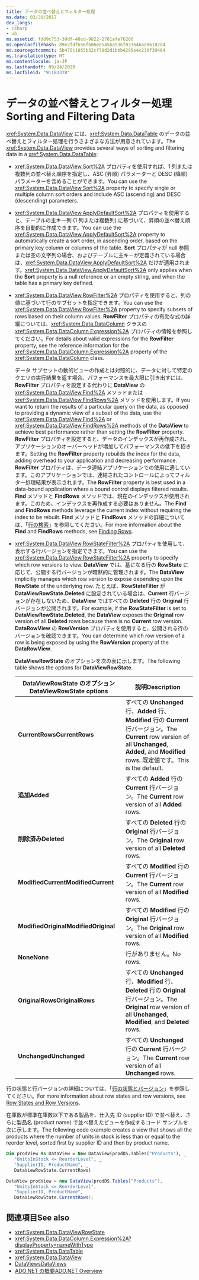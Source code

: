 ```yaml
---
title: データの並べ替えとフィルター処理
ms.date: 03/30/2017
dev_langs:
- csharp
- vb
ms.assetid: fdd9c753-39df-48cd-9822-2781afe76200
ms.openlocfilehash: 89e2fdf656fb06ee545ba936f033646ad86182d4
ms.sourcegitcommit: 5b475c1855b32cf78d2d1bbb4295e4c236f39464
ms.translationtype: HT
ms.contentlocale: ja-JP
ms.lasthandoff: 09/24/2020
ms.locfileid: "91183378"
---
```

# <a name="sorting-and-filtering-data"></a><span data-ttu-id="7c305-102">データの並べ替えとフィルター処理</span><span class="sxs-lookup"><span data-stu-id="7c305-102">Sorting and Filtering Data</span></span>

<span data-ttu-id="7c305-103"><xref:System.Data.DataView> には、<xref:System.Data.DataTable> のデータの並べ替えとフィルター処理を行うさまざまな方法が用意されています。</span><span class="sxs-lookup"><span data-stu-id="7c305-103">The <xref:System.Data.DataView> provides several ways of sorting and filtering data in a <xref:System.Data.DataTable>:</span></span>  
  
- <span data-ttu-id="7c305-104"><xref:System.Data.DataView.Sort%2A> プロパティを使用すれば、1 列または複数列の並べ替え順序を指定し、ASC (昇順) パラメーターと DESC (降順) パラメーターを含めることができます。</span><span class="sxs-lookup"><span data-stu-id="7c305-104">You can use the <xref:System.Data.DataView.Sort%2A> property to specify single or multiple column sort orders and include ASC (ascending) and DESC (descending) parameters.</span></span>  
  
- <span data-ttu-id="7c305-105"><xref:System.Data.DataView.ApplyDefaultSort%2A> プロパティを使用すると、テーブルの主キー列 (1 列または複数列) に基づいて、昇順の並べ替え順序を自動的に作成できます。</span><span class="sxs-lookup"><span data-stu-id="7c305-105">You can use the <xref:System.Data.DataView.ApplyDefaultSort%2A> property to automatically create a sort order, in ascending order, based on the primary key column or columns of the table.</span></span> <span data-ttu-id="7c305-106">**Sort** プロパティが null 参照または空の文字列の場合、およびテーブルに主キーが定義されている場合は、<xref:System.Data.DataView.ApplyDefaultSort%2A> だけが適用されます。</span><span class="sxs-lookup"><span data-stu-id="7c305-106"><xref:System.Data.DataView.ApplyDefaultSort%2A> only applies when the **Sort** property is a null reference or an empty string, and when the table has a primary key defined.</span></span>  
  
- <span data-ttu-id="7c305-107"><xref:System.Data.DataView.RowFilter%2A> プロパティを使用すると、列の値に基づいて行のサブセットを指定できます。</span><span class="sxs-lookup"><span data-stu-id="7c305-107">You can use the <xref:System.Data.DataView.RowFilter%2A> property to specify subsets of rows based on their column values.</span></span> <span data-ttu-id="7c305-108">**RowFilter** プロパティの有効な式の詳細については、<xref:System.Data.DataColumn> クラスの <xref:System.Data.DataColumn.Expression%2A> プロパティの情報を参照してください。</span><span class="sxs-lookup"><span data-stu-id="7c305-108">For details about valid expressions for the **RowFilter** property, see the reference information for the <xref:System.Data.DataColumn.Expression%2A> property of the <xref:System.Data.DataColumn> class.</span></span>  
  
     <span data-ttu-id="7c305-109">データ サブセットの動的ビューの作成とは対照的に、データに対して特定のクエリの実行結果を返す場合、パフォーマンスを最大限に引き出すには、**RowFilter** プロパティを設定する代わりに **DataView** の <xref:System.Data.DataView.Find%2A> メソッドまたは <xref:System.Data.DataView.FindRows%2A> メソッドを使用します。</span><span class="sxs-lookup"><span data-stu-id="7c305-109">If you want to return the results of a particular query on the data, as opposed to providing a dynamic view of a subset of the data, use the <xref:System.Data.DataView.Find%2A> or <xref:System.Data.DataView.FindRows%2A> methods of the **DataView** to achieve best performance rather than setting the **RowFilter** property.</span></span> <span data-ttu-id="7c305-110">**RowFilter** プロパティを設定すると、データのインデックスが再作成され、アプリケーションのオーバーヘッドが増加してパフォーマンスの低下を招きます。</span><span class="sxs-lookup"><span data-stu-id="7c305-110">Setting the **RowFilter** property rebuilds the index for the data, adding overhead to your application and decreasing performance.</span></span> <span data-ttu-id="7c305-111">**RowFilter** プロパティは、データ連結アプリケーションでの使用に適しています。このアプリケーションでは、連結されたコントロールによってフィルター処理結果が表示されます。</span><span class="sxs-lookup"><span data-stu-id="7c305-111">The **RowFilter** property is best used in a data-bound application where a bound control displays filtered results.</span></span> <span data-ttu-id="7c305-112">**Find** メソッドと **FindRows** メソッドでは、現在のインデックスが使用されます。このため、インデックスを再作成する必要はありません。</span><span class="sxs-lookup"><span data-stu-id="7c305-112">The **Find** and **FindRows** methods leverage the current index without requiring the index to be rebuilt.</span></span> <span data-ttu-id="7c305-113">**Find** メソッドと **FindRows** メソッドの詳細については、「[行の検索](finding-rows.md)」を参照してください。</span><span class="sxs-lookup"><span data-stu-id="7c305-113">For more information about the **Find** and **FindRows** methods, see [Finding Rows](finding-rows.md).</span></span>  
  
- <span data-ttu-id="7c305-114"><xref:System.Data.DataView.RowStateFilter%2A> プロパティを使用して、表示する行バージョンを指定できます。</span><span class="sxs-lookup"><span data-stu-id="7c305-114">You can use the <xref:System.Data.DataView.RowStateFilter%2A> property to specify which row versions to view.</span></span> <span data-ttu-id="7c305-115">**DataView** では、基になる行の **RowState** に応じて、公開する行バージョンが暗黙的に管理されます。</span><span class="sxs-lookup"><span data-stu-id="7c305-115">The **DataView** implicitly manages which row version to expose depending upon the **RowState** of the underlying row.</span></span> <span data-ttu-id="7c305-116">たとえば、**RowStateFilter** が **DataViewRowState.Deleted** に設定されている場合は、**Current** 行バージョンが存在しないため、**DataView** ではすべての **Deleted** 行の **Original** 行バージョンが公開されます。</span><span class="sxs-lookup"><span data-stu-id="7c305-116">For example, if the **RowStateFilter** is set to **DataViewRowState.Deleted**, the **DataView** exposes the **Original** row version of all **Deleted** rows because there is no **Current** row version.</span></span> <span data-ttu-id="7c305-117">**DataRowView** の **RowVersion** プロパティを使用すると、公開される行のバージョンを確認できます。</span><span class="sxs-lookup"><span data-stu-id="7c305-117">You can determine which row version of a row is being exposed by using the **RowVersion** property of the **DataRowView**.</span></span>  
  
     <span data-ttu-id="7c305-118">**DataViewRowState** のオプションを次の表に示します。</span><span class="sxs-lookup"><span data-stu-id="7c305-118">The following table shows the options for **DataViewRowState**.</span></span>  
  
    |<span data-ttu-id="7c305-119">DataViewRowState のオプション</span><span class="sxs-lookup"><span data-stu-id="7c305-119">DataViewRowState options</span></span>|<span data-ttu-id="7c305-120">説明</span><span class="sxs-lookup"><span data-stu-id="7c305-120">Description</span></span>|  
    |------------------------------|-----------------|  
    |<span data-ttu-id="7c305-121">**CurrentRows**</span><span class="sxs-lookup"><span data-stu-id="7c305-121">**CurrentRows**</span></span>|<span data-ttu-id="7c305-122">すべての **Unchanged** 行、**Added** 行、**Modified** 行の **Current** 行バージョン。</span><span class="sxs-lookup"><span data-stu-id="7c305-122">The **Current** row version of all **Unchanged**, **Added**, and **Modified** rows.</span></span> <span data-ttu-id="7c305-123">既定値です。</span><span class="sxs-lookup"><span data-stu-id="7c305-123">This is the default.</span></span>|  
    |<span data-ttu-id="7c305-124">**追加**</span><span class="sxs-lookup"><span data-stu-id="7c305-124">**Added**</span></span>|<span data-ttu-id="7c305-125">すべての **Added** 行の **Current** 行バージョン。</span><span class="sxs-lookup"><span data-stu-id="7c305-125">The **Current** row version of all **Added** rows.</span></span>|  
    |<span data-ttu-id="7c305-126">**削除済み**</span><span class="sxs-lookup"><span data-stu-id="7c305-126">**Deleted**</span></span>|<span data-ttu-id="7c305-127">すべての **Deleted** 行の **Original** 行バージョン。</span><span class="sxs-lookup"><span data-stu-id="7c305-127">The **Original** row version of all **Deleted** rows.</span></span>|  
    |<span data-ttu-id="7c305-128">**ModifiedCurrent**</span><span class="sxs-lookup"><span data-stu-id="7c305-128">**ModifiedCurrent**</span></span>|<span data-ttu-id="7c305-129">すべての **Modified** 行の **Current** 行バージョン。</span><span class="sxs-lookup"><span data-stu-id="7c305-129">The **Current** row version of all **Modified** rows.</span></span>|  
    |<span data-ttu-id="7c305-130">**ModifiedOriginal**</span><span class="sxs-lookup"><span data-stu-id="7c305-130">**ModifiedOriginal**</span></span>|<span data-ttu-id="7c305-131">すべての **Modified** 行の **Original** 行バージョン。</span><span class="sxs-lookup"><span data-stu-id="7c305-131">The **Original** row version of all **Modified** rows.</span></span>|  
    |<span data-ttu-id="7c305-132">**None**</span><span class="sxs-lookup"><span data-stu-id="7c305-132">**None**</span></span>|<span data-ttu-id="7c305-133">行がありません。</span><span class="sxs-lookup"><span data-stu-id="7c305-133">No rows.</span></span>|  
    |<span data-ttu-id="7c305-134">**OriginalRows**</span><span class="sxs-lookup"><span data-stu-id="7c305-134">**OriginalRows**</span></span>|<span data-ttu-id="7c305-135">すべての **Unchanged** 行、**Modified** 行、**Deleted** 行の **Original** 行バージョン。</span><span class="sxs-lookup"><span data-stu-id="7c305-135">The **Original** row version of all **Unchanged**, **Modified**, and **Deleted** rows.</span></span>|  
    |<span data-ttu-id="7c305-136">**Unchanged**</span><span class="sxs-lookup"><span data-stu-id="7c305-136">**Unchanged**</span></span>|<span data-ttu-id="7c305-137">すべての **Unchanged** 行の **Current** 行バージョン。</span><span class="sxs-lookup"><span data-stu-id="7c305-137">The **Current** row version of all **Unchanged** rows.</span></span>|  
  
 <span data-ttu-id="7c305-138">行の状態と行バージョンの詳細については、「[行の状態とバージョン](row-states-and-row-versions.md)」を参照してください。</span><span class="sxs-lookup"><span data-stu-id="7c305-138">For more information about row states and row versions, see [Row States and Row Versions](row-states-and-row-versions.md).</span></span>  
  
 <span data-ttu-id="7c305-139">在庫数が標準在庫数以下である製品を、仕入先 ID (supplier ID) で並べ替え、さらに製品名 (product name) で並べ替えたビューを作成するコード サンプルを次に示します。</span><span class="sxs-lookup"><span data-stu-id="7c305-139">The following code example creates a view that shows all the products where the number of units in stock is less than or equal to the reorder level, sorted first by supplier ID and then by product name.</span></span>  
  
```vb  
Dim prodView As DataView = New DataView(prodDS.Tables("Products"), _  
   "UnitsInStock <= ReorderLevel", _  
   "SupplierID, ProductName", _  
   DataViewRowState.CurrentRows)  
```  
  
```csharp  
DataView prodView = new DataView(prodDS.Tables["Products"],  
   "UnitsInStock <= ReorderLevel",  
   "SupplierID, ProductName",  
   DataViewRowState.CurrentRows);  
```  
  
## <a name="see-also"></a><span data-ttu-id="7c305-140">関連項目</span><span class="sxs-lookup"><span data-stu-id="7c305-140">See also</span></span>

- <xref:System.Data.DataViewRowState>
- <xref:System.Data.DataColumn.Expression%2A?displayProperty=nameWithType>
- <xref:System.Data.DataTable>
- <xref:System.Data.DataView>
- [<span data-ttu-id="7c305-141">DataViews</span><span class="sxs-lookup"><span data-stu-id="7c305-141">DataViews</span></span>](dataviews.md)
- [<span data-ttu-id="7c305-142">ADO.NET の概要</span><span class="sxs-lookup"><span data-stu-id="7c305-142">ADO.NET Overview</span></span>](../ado-net-overview.md)
